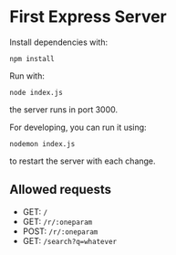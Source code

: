 # First Express Server
Install dependencies with: 
```
npm install
```

Run with:
```
node index.js
```
the server runs in port 3000.

For developing, you can run it using:
```
nodemon index.js
```
to restart the server with each change.

## Allowed requests
- GET: `/`
- GET: `/r/:oneparam`
- POST: `/r/:oneparam`
- GET: `/search?q=whatever`